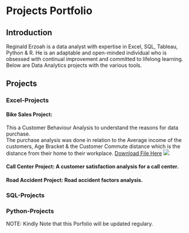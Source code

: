 # Projects Portfolio

## Introduction
Reginald Erzoah is a data analyst with expertise in Excel, SQL, Tableau, Python & R.
He is an adaptable and open-minded individual who is obsessed with continual improvement and committed to lifelong learning.
Below are Data Analytics projects with the various tools.

## Projects
### Excel-Projects
#### Bike Sales Project: 
This a Customer Behaviour Analysis to understand the reasons for data purchase.					
The purchase analysis was done in relation to the Average income of the customers, Age Bracket & the Customer Commute distance which is the distance from their home to their workplace.
[Download File Here](https://github.com/reggie50/ReginaldErzoah.github.io/blob/main/Bike%20Sales%20Excel%20Project.xlsx)
![](https://raw.githubusercontent.com/reggie50/ReginaldErzoah.github.io/main/Images/Bicycle.png)




#### Call Center Project: A customer satisfaction analysis for a call center.

#### Road Accident Project: Road accident factors analysis.



### SQL-Projects

### Python-Projects

NOTE: Kindly Note that this Porfolio will be updated regulary.
